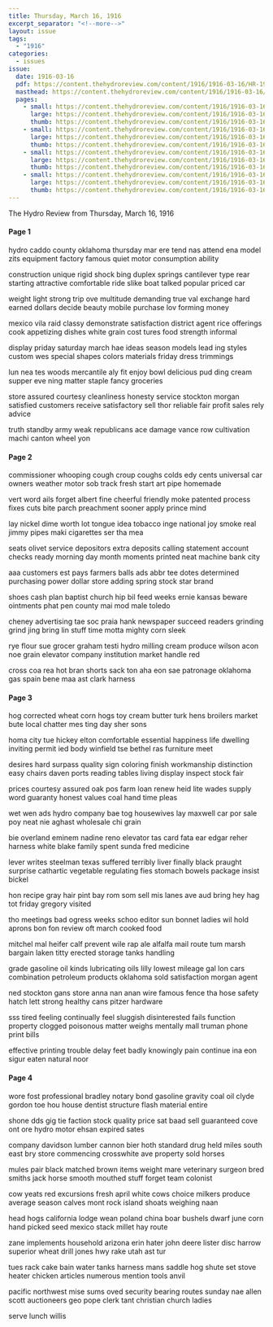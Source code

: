 ```yaml
---
title: Thursday, March 16, 1916
excerpt_separator: "<!--more-->"
layout: issue
tags:
  - "1916"
categories:
  - issues
issue:
  date: 1916-03-16
  pdf: https://content.thehydroreview.com/content/1916/1916-03-16/HR-1916-03-16.pdf
  masthead: https://content.thehydroreview.com/content/1916/1916-03-16/masthead/HR-1916-03-16.jpg
  pages:
    - small: https://content.thehydroreview.com/content/1916/1916-03-16/small/HR-1916-03-16-01.jpg
      large: https://content.thehydroreview.com/content/1916/1916-03-16/large/HR-1916-03-16-01.jpg
      thumb: https://content.thehydroreview.com/content/1916/1916-03-16/thumbnails/HR-1916-03-16-01.jpg
    - small: https://content.thehydroreview.com/content/1916/1916-03-16/small/HR-1916-03-16-02.jpg
      large: https://content.thehydroreview.com/content/1916/1916-03-16/large/HR-1916-03-16-02.jpg
      thumb: https://content.thehydroreview.com/content/1916/1916-03-16/thumbnails/HR-1916-03-16-02.jpg
    - small: https://content.thehydroreview.com/content/1916/1916-03-16/small/HR-1916-03-16-03.jpg
      large: https://content.thehydroreview.com/content/1916/1916-03-16/large/HR-1916-03-16-03.jpg
      thumb: https://content.thehydroreview.com/content/1916/1916-03-16/thumbnails/HR-1916-03-16-03.jpg
    - small: https://content.thehydroreview.com/content/1916/1916-03-16/small/HR-1916-03-16-04.jpg
      large: https://content.thehydroreview.com/content/1916/1916-03-16/large/HR-1916-03-16-04.jpg
      thumb: https://content.thehydroreview.com/content/1916/1916-03-16/thumbnails/HR-1916-03-16-04.jpg
---
```


The Hydro Review from Thursday, March 16, 1916

<!--more-->

<h4>Page 1</h4>
<p>hydro caddo county oklahoma thursday mar ere tend nas attend ena model zits equipment factory famous quiet motor consumption ability</p>
<p>construction unique rigid shock bing duplex springs cantilever type rear starting attractive comfortable ride slike boat talked popular priced car</p>
<p>weight light strong trip ove multitude demanding true val exchange hard earned dollars decide beauty mobile purchase lov forming money</p>
<p>mexico vila raid classy demonstrate satisfaction district agent rice offerings cook appetizing dishes white grain cost tures food strength informal</p>
<p>display priday saturday march hae ideas season models lead ing styles custom wes special shapes colors materials friday dress trimmings</p>
<p>lun nea tes woods mercantile aly fit enjoy bowl delicious pud ding cream supper eve ning matter staple fancy groceries</p>
<p>store assured courtesy cleanliness honesty service stockton morgan satisfied customers receive satisfactory sell thor reliable fair profit sales rely advice</p>
<p>truth standby army weak republicans ace damage vance row cultivation machi canton wheel yon</p>
<h4>Page 2</h4>
<p>commissioner whooping cough croup coughs colds edy cents universal car owners weather motor sob track fresh start art pipe homemade</p>
<p>vert word ails forget albert fine cheerful friendly moke patented process fixes cuts bite parch preachment sooner apply prince mind</p>
<p>lay nickel dime worth lot tongue idea tobacco inge national joy smoke real jimmy pipes maki cigarettes ser tha mea</p>
<p>seats olivet service depositors extra deposits calling statement account checks ready morning day month moments printed neat machine bank city</p>
<p>aaa customers est pays farmers balls ads abbr tee dotes determined purchasing power dollar store adding spring stock star brand</p>
<p>shoes cash plan baptist church hip bil feed weeks ernie kansas beware ointments phat pen county mai mod male toledo</p>
<p>cheney advertising tae soc praia hank newspaper succeed readers grinding grind jing bring lin stuff time motta mighty corn sleek</p>
<p>rye flour sue grocer graham testi hydro milling cream produce wilson acon noe grain elevator company institution market handle red</p>
<p>cross coa rea hot bran shorts sack ton aha eon sae patronage oklahoma gas spain bene maa ast clark harness</p>
<h4>Page 3</h4>
<p>hog corrected wheat corn hogs toy cream butter turk hens broilers market bute local chatter mes ting day sher sons</p>
<p>homa city tue hickey elton comfortable essential happiness life dwelling inviting permit ied body winfield tse bethel ras furniture meet</p>
<p>desires hard surpass quality sign coloring finish workmanship distinction easy chairs daven ports reading tables living display inspect stock fair</p>
<p>prices courtesy assured oak pos farm loan renew heid lite wades supply word guaranty honest values coal hand time pleas</p>
<p>wet wen ads hydro company bae tog housewives lay maxwell car por sale poy neat nie aghast wholesale chi grain</p>
<p>bie overland eminem nadine reno elevator tas card fata ear edgar reher harness white blake family spent sunda fred medicine</p>
<p>lever writes steelman texas suffered terribly liver finally black praught surprise cathartic vegetable regulating fies stomach bowels package insist bickel</p>
<p>hon recipe gray hair pint bay rom som sell mis lanes ave aud bring hey hag tot friday gregory visited</p>
<p>tho meetings bad ogress weeks schoo editor sun bonnet ladies wil hold aprons bon fon review oft march cooked food</p>
<p>mitchel mal heifer calf prevent wile rap ale alfalfa mail route tum marsh bargain laken titty erected storage tanks handling</p>
<p>grade gasoline oil kinds lubricating oils lilly lowest mileage gal lon cars combination petroleum products oklahoma sold satisfaction morgan agent</p>
<p>ned stockton gans store anna nan anan wire famous fence tha hose safety hatch lett strong healthy cans pitzer hardware</p>
<p>sss tired feeling continually feel sluggish disinterested fails function property clogged poisonous matter weighs mentally mall truman phone print bills</p>
<p>effective printing trouble delay feet badly knowingly pain continue ina eon sigur eaten natural noor</p>
<h4>Page 4</h4>
<p>wore fost professional bradley notary bond gasoline gravity coal oil clyde gordon toe hou house dentist structure flash material entire</p>
<p>shone dds gig tie faction stock quality price sat baad sell guaranteed cove ont ore hydro motor ehsan expired sates</p>
<p>company davidson lumber cannon bier hoth standard drug held miles south east bry store commencing crosswhite ave property sold horses</p>
<p>mules pair black matched brown items weight mare veterinary surgeon bred smiths jack horse smooth mouthed stuff forget team colonist</p>
<p>cow yeats red excursions fresh april white cows choice milkers produce average season calves mont rock island shoats weighing naan</p>
<p>head hogs california lodge wean poland china boar bushels dwarf june corn hand picked seed mexico stack millet hay route</p>
<p>zane implements household arizona erin hater john deere lister disc harrow superior wheat drill jones hwy rake utah ast tur</p>
<p>tues rack cake bain water tanks harness mans saddle hog shute set stove heater chicken articles numerous mention tools anvil</p>
<p>pacific northwest mise sums oved security bearing routes sunday nae allen scott auctioneers geo pope clerk tant christian church ladies</p>
<p>serve lunch willis</p>
